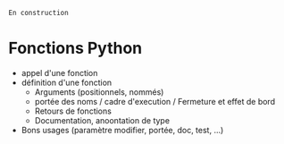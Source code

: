 ```{note}
En construction
```

# Fonctions Python

- appel d'une fonction
- définition d'une fonction
    - Arguments (positionnels, nommés)
    - portée des noms / cadre d'execution / Fermeture et effet de bord
    - Retours de fonctions
    - Documentation, anoontation de type
- Bons usages (paramètre modifier, portée, doc, test, ...)



